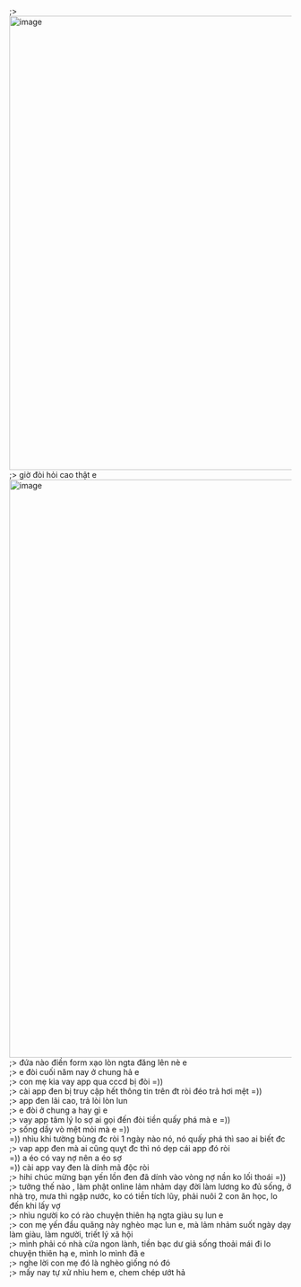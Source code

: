 ;> <img width="1044" height="809" alt="image" src="https://github.com/user-attachments/assets/4063af37-3474-4342-b7ed-79bed4b65472" /><br>
;> giờ đòi hỏi cao thật e<br>
<img width="988" height="1030" alt="image" src="https://github.com/user-attachments/assets/4578e191-73d2-417e-b33d-e352fc0d6942" /><br>
;> đứa nào điền form xạo lòn ngta đăng lên nè e<br>
;> e đòi cuối năm nay ở chung hả e<br>
;> con mẹ kia vay app qua cccd bị đòi =))<br>
;> cài app đen bị truy cập hết thông tin trên đt ròi đéo trả hơi mệt =))<br>
;> app đen lãi cao, trả lòi lòn lun<br>
;> e đòi ở chung a hay gì e<br>
;> vay app tâm lý lo sợ ai gọi đến đòi tiền quấy phá mà e =))<br>
;> sống dầy vò mệt mỏi mà e =))<br>
=)) nhìu khi tường bùng đc ròi 1 ngày nào nó, nó quấy phá thì sao ai biết đc <br>
;> vap app đen mà ai cũng quỵt đc thì nó dẹp cái app đó ròi<br>
=)) a éo có vay nợ nên a éo sợ<br>
=)) cài app vay đen là dính mã độc ròi<br>
;> hihi chúc mừng bạn yến lồn đen đã dính vào vòng nợ nần ko lối thoái =))<br>
;> tưởng thế nào , làm phật online lảm nhảm dạy đời làm lương ko đủ sống, ở nhà trọ, mưa thì ngập nước, ko có tiền tích lũy, phải nuôi 2 con ăn học, lo đến khi lấy vợ<br>
;> nhìu người ko có rào chuyện thiên hạ ngta giàu sụ lun e<br>
;> con mẹ yến đầu quăng này nghèo mạc lun e, mà lảm nhảm suốt ngày dạy làm giàu, làm người, triết lý xã hội<br>
;> mình phải có nhà cửa ngon lành, tiền bạc dư giả sống thoải mái đi lo chuyện thiên hạ e, mình lo mình đã e<br>
;> nghe lời con mẹ đó là nghèo giống nó đó<br>
;> mấy nay tự xử nhìu hem e, chem chép ướt hả
